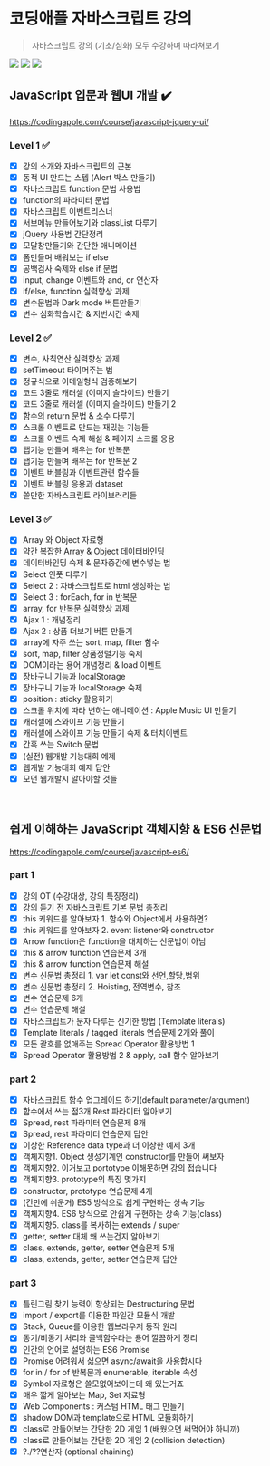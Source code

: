 # 코딩애플 자바스크립트 강의
> 자바스크립트 강의 (기초/심화) 모두 수강하며 따라쳐보기

<p>
  <img src="https://img.shields.io/badge/CSS3-1572B6?style=flat-square&logo=css3&logoColor=white"/>
  <img src="https://img.shields.io/badge/HTML5-E34F26?style=flat-square&logo=html5&logoColor=white"/>
  <img src="https://img.shields.io/badge/JavaScript-F7DF1E?style=flat-square&logo=javascript&logoColor=black"/>
</p>

## JavaScript 입문과 웹UI 개발 ✔️
https://codingapple.com/course/javascript-jquery-ui/
### Level 1 ✅

- [X] 강의 소개와 자바스크립트의 근본
- [X] 동적 UI 만드는 스텝 (Alert 박스 만들기)
- [X] 자바스크립트 function 문법 사용법
- [X] function의 파라미터 문법
- [X] 자바스크립트 이벤트리스너
- [X] 서브메뉴 만들어보기와 classList 다루기
- [X] jQuery 사용법 간단정리
- [X] 모달창만들기와 간단한 애니메이션
- [X] 폼만들며 배워보는 if else
- [X] 공백검사 숙제와 else if 문법
- [X] input, change 이벤트와 and, or 연산자
- [X] if/else, function 실력향상 과제
- [X] 변수문법과 Dark mode 버튼만들기
- [X] 변수 심화학습시간 & 저번시간 숙제

### Level 2 ✅

- [X] 변수, 사칙연산 실력향상 과제
- [X] setTimeout 타이머주는 법
- [X] 정규식으로 이메일형식 검증해보기
- [X] 코드 3줄로 캐러셀 (이미지 슬라이드) 만들기
- [X] 코드 3줄로 캐러셀 (이미지 슬라이드) 만들기 2
- [X] 함수의 return 문법 & 소수 다루기
- [X] 스크롤 이벤트로 만드는 재밌는 기능들
- [X] 스크롤 이벤트 숙제 해설 & 페이지 스크롤 응용
- [X] 탭기능 만들며 배우는 for 반복문
- [X] 탭기능 만들며 배우는 for 반복문 2
- [X] 이벤트 버블링과 이벤트관련 함수들
- [X] 이벤트 버블링 응용과 dataset
- [X] 쓸만한 자바스크립트 라이브러리들

### Level 3 ✅

- [X] Array 와 Object 자료형
- [X] 약간 복잡한 Array & Object 데이터바인딩
- [X] 데이터바인딩 숙제 & 문자중간에 변수넣는 법
- [X] Select 인풋 다루기
- [X] Select 2 : 자바스크립트로 html 생성하는 법
- [X] Select 3 : forEach, for in 반복문
- [X] array, for 반복문 실력향상 과제
- [X] Ajax 1 : 개념정리
- [X] Ajax 2 : 상품 더보기 버튼 만들기
- [X] array에 자주 쓰는 sort, map, filter 함수
- [X] sort, map, filter 상품정렬기능 숙제
- [X] DOM이라는 용어 개념정리 & load 이벤트
- [X] 장바구니 기능과 localStorage
- [X] 장바구니 기능과 localStorage 숙제
- [X] position : sticky 활용하기
- [X] 스크롤 위치에 따라 변하는 애니메이션 : Apple Music UI 만들기
- [X] 캐러셀에 스와이프 기능 만들기
- [X] 캐러셀에 스와이프 기능 만들기 숙제 & 터치이벤트
- [X] 간혹 쓰는 Switch 문법
- [X] (실전) 웹개발 기능대회 예제
- [X] 웹개발 기능대회 예제 답안
- [X] 모던 웹개발시 알아야할 것들
<br/><br/><br/>

## 쉽게 이해하는 JavaScript 객체지향 & ES6 신문법
https://codingapple.com/course/javascript-es6/

### part 1
- [X] 강의 OT (수강대상, 강의 특징정리)
- [X] 강의 듣기 전 자바스크립트 기본 문법 총정리
- [X] this 키워드를 알아보자 1. 함수와 Object에서 사용하면?
- [X] this 키워드를 알아보자 2. event listener와 constructor
- [X] Arrow function은 function을 대체하는 신문법이 아님
- [X] this & arrow function 연습문제 3개
- [X] this & arrow function 연습문제 해설
- [X] 변수 신문법 총정리 1. var let const와 선언,할당,범위
- [X] 변수 신문법 총정리 2. Hoisting, 전역변수, 참조
- [X] 변수 연습문제 6개
- [X] 변수 연습문제 해설
- [X] 자바스크립트가 문자 다루는 신기한 방법 (Template literals)
- [X] Template literals / tagged literals 연습문제 2개와 풀이
- [X] 모든 괄호를 없애주는 Spread Operator 활용방법 1
- [X] Spread Operator 활용방법 2 & apply, call 함수 알아보기

### part 2
- [X] 자바스크립트 함수 업그레이드 하기(default parameter/argument)
- [X] 함수에서 쓰는 점3개 Rest 파라미터 알아보기
- [X] Spread, rest 파라미터 연습문제 8개
- [X] Spread, rest 파라미터 연습문제 답안
- [X] 이상한 Reference data type과 더 이상한 예제 3개
- [X] 객체지향1. Object 생성기계인 constructor를 만들어 써보자
- [X] 객체지향2. 이거보고 portotype 이해못하면 강의 접습니다
- [X] 객체지향3. prototype의 특징 몇가지
- [X] constructor, prototype 연습문제 4개
- [X] (간만에 쉬운거) ES5 방식으로 쉽게 구현하는 상속 기능
- [X] 객체지향4. ES6 방식으로 안쉽게 구현하는 상속 기능(class)
- [X] 객체지향5. class를 복사하는 extends / super
- [X] getter, setter 대체 왜 쓰는건지 알아보기
- [X] class, extends, getter, setter 연습문제 5개
- [X] class, extends, getter, setter 연습문제 답안

### part 3
- [X] 틀린그림 찾기 능력이 향상되는 Destructuring 문법
- [X] import / export를 이용한 파일간 모듈식 개발
- [X] Stack, Queue를 이용한 웹브라우저 동작 원리
- [X] 동기/비동기 처리와 콜백함수라는 용어 깔끔하게 정리
- [X] 인간의 언어로 설명하는 ES6 Promise
- [X] Promise 어려워서 싫으면 async/await을 사용합시다
- [x] for in / for of 반복문과 enumerable, iterable 속성
- [x] Symbol 자료형은 쓸모없어보이는데 왜 있는거죠
- [x] 매우 짧게 알아보는 Map, Set 자료형
- [x] Web Components : 커스텀 HTML 태그 만들기
- [x] shadow DOM과 template으로 HTML 모듈화하기
- [x] class로 만들어보는 간단한 2D 게임 1 (배웠으면 써먹어야 하니까)
- [x] class로 만들어보는 간단한 2D 게임 2 (collision detection)
- [x] ?./??연산자 (optional chaining)
